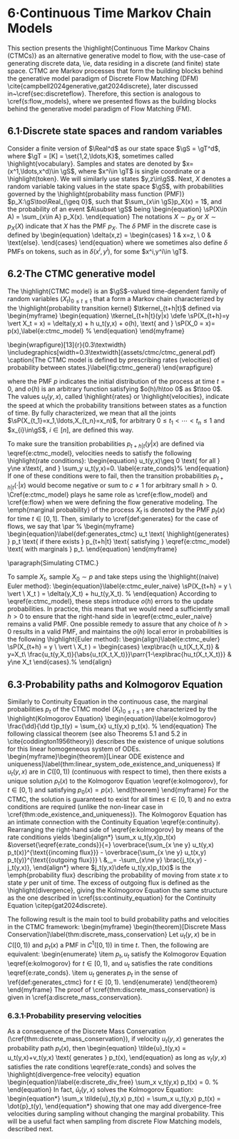 # 6·Continuous Time Markov Chain Models

This section presents the \highlight{Continuous Time Markov Chains (CTMCs)} as an alternative generative model to flow, with the use-case of generating discrete data, \ie, data residing in a discrete (and finite) state space.
CTMC are Markov processes that form the building blocks behind the generative model paradigm of Discrete Flow Matching (DFM) \cite{campbell2024generative,gat2024discrete}, later discussed in~\cref{sec:discreteflow}.
Therefore, this section is analogous to \cref{s:flow_models}, where we presented flows as the building blocks behind the generative model paradigm of Flow Matching (FM).

## 6.1·Discrete state spaces and random variables

Consider a finite version of $\Real^d$ as our state space $\gS = \gT^d$, where $\gT = [K] = \set{1,2,\ldots,K}$, sometimes called \highlight{vocabulary}.
Samples and states are denoted by $x=(x^1,\ldots,x^d)\in \gS$, where $x^i\in \gT$ is single coordinate or a \highlight{token}. We will similarly use states $y,z\in\gS$.
Next, $X$ denotes a random variable taking values in the state space $\gS$, with probabilities governed by the \highlight{probability mass function (PMF)} $p_X:\gS\too\Real_{\geq 0}$, such that $\sum_{x\in \gS}p_X(x) = 1$, and the probability of an event $A\subset \gS$ being
\begin{equation}
    \sP(X\in A) = \sum_{x\in A} p_X(x).
\end{equation}
The notations $X\sim p_X$ or $X\sim p_X(X)$ indicate that $X$ has the PMF $p_X$.
The $\delta$ PMF in the discrete case is defined by
\begin{equation}
    \delta(x,z) = \begin{cases}
        1 & x=z, \\ 0 & \text{else}.
    \end{cases}
\end{equation}
where we sometimes also define $\delta$ PMFs on tokens, such as in $\delta(x^i,y^i)$, for some $x^i,y^i\in \gT$.

## 6.2·The CTMC generative model

The \highlight{CTMC model} is an $\gS$-valued time-dependent family of random variables $(X_t)_{0\leq t \leq 1}$ that a form a Markov chain characterized by the \highlight{probability transition kernel} $\tkernel_{t+h|t}$ defined via
\begin{myframe}
\begin{equation}
    \tkernel_{t+h|t}(y|x) \defe \sP(X_{t+h}=y \vert X_t = x) = \delta(y,x) + h u_t(y,x) + o(h), \text{ and }
    \sP(X_0 = x)= p(x),\label{e:ctmc_model} %
    \end{equation}
\end{myframe}

\begin{wrapfigure}[13]{r}{0.3\textwidth}
  \includegraphics[width=0.3\textwidth]{assets/ctmc/ctmc_general.pdf}
  \caption{The CTMC model is defined by prescribing rates (velocities) of probability between states.}\label{fig:ctmc_general}
\end{wrapfigure}

where the PMF $p$ indicates the initial distribution of the process at time $t=0$, and $o(h)$ is an arbitrary function satisfying $o(h)/h\too 0$ as $t\too 0$.
The values $u_t(y,x)$, called \highlight{rates} or \highlight{velocities}, indicate the speed at which the probability transitions between states as a function of time.
By fully characterized, we mean that all the joints $\sP(X_{t_1}=x_1,\ldots,X_{t_n}=x_n)$, for arbitrary $0\leq t_1 < \cdots < t_n \leq 1$ and $x_{i}\in\gS$, $i\in[n]$, are defined this way.


To make sure the transition probabilities $p_{t+h|t}(y|x)$ are defined via \eqref{e:ctmc_model}, velocities needs to satisfy the following \highlight{rate conditions}:
\begin{equation}
    u_t(y,x)\geq 0 \text{ for all } y\ne x\text{, and } \sum_y u_t(y,x)=0. \label{e:rate_conds}%
\end{equation}
If one of these conditions were to fail, then the transition probabilities $p_{t+h|t}(\cdot|x)$ would become negative or sum to $c \neq 1$ for arbitrary small $h>0$.
\Cref{e:ctmc_model} plays he same role as \cref{e:flow_model} and \cref{e:flow} when we were defining the flow generative modeling.
The \emph{marginal probability} of the process $X_t$ is denoted by the PMF $p_t(x)$ for time $t \in[0,1]$.
Then, similarly to \cref{def:generates} for the case of flows, we say that
\par %
\begin{myframe}
\begin{equation}\label{def:generates_ctmc}
    u_t \text{ \highlight{generates} } p_t \text{ if there exists } p_{t+h|t} \text{ satisfying } \eqref{e:ctmc_model} \text{ with marginals } p_t.
\end{equation}
\end{myframe}

\paragraph{Simulating CTMC.}

To sample $X_t$, sample $X_0\sim p$ and take steps using the \highlight{(naive) Euler method}:
\begin{equation}\label{e:ctmc_euler_naive}
    \sP(X_{t+h} = y \ \vert \ X_t ) =  \delta(y,X_t) + hu_t(y,X_t). %
\end{equation}
According to \eqref{e:ctmc_model}, these steps introduce $o(h)$ errors to the update probabilities.
In practice, this means that we would need a sufficiently small $h>0$ to ensure that the right-hand side in \eqref{e:ctmc_euler_naive} remains a valid PMF.
One possible remedy to assure that any choice of $h>0$ results in a valid PMF, and maintains the $o(h)$ local error in probabilities is the following \highlight{Euler method}:
\begin{align}\label{e:ctmc_euler}
    \sP(X_{t+h} = y \ \vert \ X_t ) =  \begin{cases}
       \exp\brac{h u_t(X_t,X_t)} & y=X_t\\
       \frac{u_t(y,X_t)}{\abs{u_t(X_t,X_t)}}\parr{1-\exp\brac{hu_t(X_t,X_t)}} & y\ne X_t
    \end{cases}.%
\end{align}

## 6.3·Probability paths and Kolmogorov Equation

Similarly to Continuity Equation in the continuous case, the marginal probabilities $p_t$ of the CTMC model $(X_t)_{0\leq t \leq 1}$  are characterized by the \highlight{Kolmogorov Equation}
\begin{equation}\label{e:kolmogorov}
    \frac{\dd}{\dd t}p_t(y) = \sum_{x} u_t(y,x) p_t(x). %
\end{equation}
The following classical theorem (see also Theorems 5.1 and 5.2 in \cite{coddington1956theory}) describes the existence of unique solutions for this linear homogeneous system of ODEs.
\begin{myframe}\begin{theorem}[Linear ODE existence and uniqueness]\label{thm:linear_system_ode_existence_and_uniqueness}
      If $u_t(y,x)$ are in $C([0,1))$ (continuous with respect to time), then there exists a unique solution $p_t(x)$ to the Kolmogorov Equation \eqref{e:kolmogorov}, for $t\in [0,1)$ and satisfying $p_0(x)=p(x)$.
    \end{theorem}
\end{myframe}
For the CTMC, the solution is guaranteed to exist for all times $t\in[0,1)$ and no extra conditions are required (unlike the non-linear case in \cref{thm:ode_existence_and_uniqueness}).
The Kolmogorov Equation has an intimate connection with the Continuity Equation \eqref{e:continuity}.
Rearranging the right-hand side of \eqref{e:kolmogorov} by means of the rate conditions yields
\begin{align*}
    \sum_x u_t(y,x)p_t(x) &\overset{\eqref{e:rate_conds}}{=}
    \overbrace{\sum_{x \ne y} u_t(y,x) p_t(x)}^{\text{{incoming flux}}} - \overbrace{\sum_{x \ne y} u_t(x,y) p_t(y)}^{\text{{outgoing flux}}} \\
    &\,\,\,= -\sum_{x\ne y} \brac{j_t(x,y) - j_t(y,x)},
\end{align*}
where $j_t(y,x)\defe u_t(y,x)p_t(x)$ is the \emph{probability flux} describing the probability of moving from state $x$ to state $y$ per unit of time.
The excess of outgoing flux is defined as the \highlight{divergence}, giving the Kolmogorov Equation the same structure as the one described in \cref{ss:continuity_equation} for the Continuity Equation \citep{gat2024discrete}.

The following result is the main tool to build probability paths and velocities in the CTMC framework:
\begin{myframe}
    \begin{theorem}[Discrete Mass Conservation]\label{thm:discrete_mass_conservation}
    Let $u_t(y,x)$ be in $C([0,1))$ and $p_t(x)$ a PMF in $C^1([0,1))$ in time $t$. Then, the following are equivalent:
    \begin{enumerate}
        \item $p_t,u_t$ satisfy the Kolmogorov Equation \eqref{e:kolmogorov} for $t\in[0,1)$, and $u_t$ satisfies the rate conditions \eqref{e:rate_conds}.
        \item $u_t$ generates $p_t$ in the sense of \ref{def:generates_ctmc} for $t\in[0,1)$.
    \end{enumerate}
    \end{theorem}
\end{myframe}
The proof of \cref{thm:discrete_mass_conservation} is given in \cref{a:discrete_mass_conservation}.


### 6.3.1·Probability preserving velocities

As a consequence of the Discrete Mass Conservation (\cref{thm:discrete_mass_conservation}), if velocity $u_t(y,x)$ generates the probability path $p_t(x)$, then
\begin{equation}
    \tilde{u}_t(y,x) =  u_t(y,x)+v_t(y,x) \text{ generates } p_t(x),
\end{equation}
as long as $v_t(y,x)$ satisfies the rate conditions \eqref{e:rate_conds} and solves the \highlight{divergence-free velocity} equation
\begin{equation}\label{e:discrete_div_free}
    \sum_x v_t(y,x) p_t(x) = 0. %
\end{equation}
In fact, $\tilde{u}_t(y,x)$ solves the Kolmogorov Equation:
\begin{equation*}
    \sum_x \tilde{u}_t(y,x) p_t(x) = \sum_x u_t(y,x) p_t(x) = \dot{p}_t(y),
\end{equation*}
showing that one may add divergence-free velocities during sampling without changing the marginal probability.
This will be a useful fact when sampling from discrete Flow Matching models, described next.
